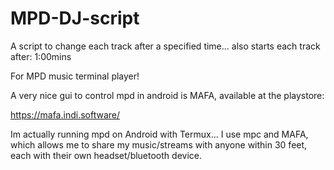 # MPD-DJ-script

A script to change each track after a specified time... also starts each track after: 1:00mins

For MPD music terminal player!

A very nice gui to control mpd in android is MAFA, available at the playstore:

https://mafa.indi.software/

Im actually running mpd on Android with Termux... I use mpc and MAFA, which allows me to share my music/streams with anyone within 30 feet, each with their own headset/bluetooth device.


